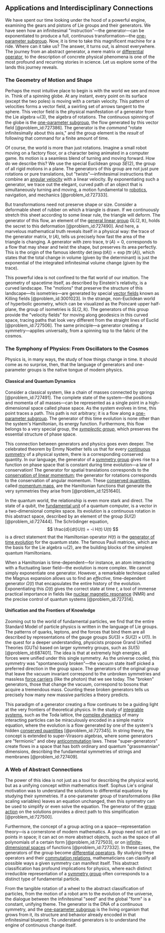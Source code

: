 ## Applications and Interdisciplinary Connections

We have spent our time looking under the hood of a powerful engine, examining the gears and pistons of Lie groups and their generators. We have seen how an infinitesimal "instruction"—the generator—can be exponentiated to produce a full, continuous transformation—the [one-parameter subgroup](@article_id:142051). Now, it is time to take this magnificent machine for a ride. Where can it take us? The answer, it turns out, is almost everywhere. The journey from an abstract generator, a mere matrix or [differential operator](@article_id:202134), to the description of concrete physical phenomena is one of the most profound and recurring stories in science. Let us explore some of the lands this journey reveals.

### The Geometry of Motion and Shape

Perhaps the most intuitive place to begin is with the world we see and move in. Think of a spinning globe. At any instant, every point on its surface (except the two poles) is moving with a certain velocity. This pattern of velocities forms a vector field, a swirling set of arrows tangent to the sphere. This vector field is the physical manifestation of a generator from the Lie algebra $\mathfrak{so}(3)$, the algebra of rotations. The continuous spinning of the globe is the [one-parameter subgroup](@article_id:142051), the flow generated by this vector field [@problem_id:727386]. The generator is the *command* "rotate infinitesimally about this axis," and the group element is the *result* of following that command for a finite amount of time.

Of course, the world is more than just rotations. Imagine a small robot moving on a factory floor, or a character being animated in a computer game. Its motion is a seamless blend of turning and moving forward. How do we describe this? We use the special Euclidean group $SE(2)$, the group of all rigid motions in a plane. The generators of this group are not just pure rotations or pure translations, but "twists"—infinitesimal instructions that combine an [angular velocity](@article_id:192045) with a linear velocity. By exponentiating such a generator, we trace out the elegant, curved path of an object that is simultaneously turning and moving, a motion fundamental to [robotics](@article_id:150129), navigation, and mechanics [@problem_id:727333].

But transformations need not preserve shape or size. Consider a deformable sheet of rubber on which a triangle is drawn. If we continuously stretch this sheet according to some linear rule, the triangle will deform. The generator of this flow, an element of the [general linear group](@article_id:140781) $GL(2, \mathbb{R})$, holds the secret to this deformation [@problem_id:727490]. And here, a marvelous mathematical truth reveals itself in a physical way: the trace of the generator matrix, $\operatorname{tr}(A)$, tells us precisely how fast the area of the triangle is changing. A generator with zero trace, $\operatorname{tr}(A)=0$, corresponds to a flow that may shear and twist the shape, but preserves its area perfectly. This is the origin of the famous identity $\det(\exp(tA)) = \exp(t\operatorname{tr}(A))$, which states that the total change in volume (given by the determinant) is just the exponential of the integrated infinitesimal volume change (given by the trace).

This powerful idea is not confined to the flat world of our intuition. The geometry of spacetime itself, as described by Einstein's relativity, is a curved landscape. The "motions" that preserve the structure of this landscape—its isometries—are generated by special [vector fields](@article_id:160890) known as Killing fields [@problem_id:3001023]. In the strange, non-Euclidean world of hyperbolic geometry, which can be visualized as the Poincaré upper half-plane, the group of isometries is $SL(2, \mathbb{R})$. The generators of this group provide the "velocity fields" for moving along geodesics in this curved space, tracing paths that look very different from the straight lines of Euclid [@problem_id:727506]. The same principle—a generator creating a symmetry—applies universally, from a spinning top to the fabric of the cosmos.

### The Symphony of Physics: From Oscillators to the Cosmos

Physics is, in many ways, the study of how things change in time. It should come as no surprise, then, that the language of generators and one-parameter groups is the native tongue of modern physics.

#### Classical and Quantum Dynamics

Consider a classical system, like a chain of masses connected by springs [@problem_id:727491]. The complete state of the system—the positions and momenta of all masses—can be represented as a single point in a high-dimensional space called phase space. As the system evolves in time, this point traces a path. This path is not arbitrary; it is a flow along a [one-parameter subgroup](@article_id:142051). The generator of this time evolution is none other than the system's Hamiltonian, its energy function. Furthermore, this flow belongs to a very special group, the *[symplectic group](@article_id:188537)*, which preserves the essential structure of phase space.

This connection between generators and physics goes even deeper. The celebrated theorem by Emmy Noether tells us that for every [continuous symmetry](@article_id:136763) of a physical system, there is a corresponding conserved quantity. In our language, the generator of a [symmetry group](@article_id:138068) gives rise to a function on phase space that is constant during time evolution—a law of conservation! The generator for spatial translations corresponds to the [conservation of linear momentum](@article_id:165223); the generator for rotations corresponds to the conservation of angular momentum. These [conserved quantities](@article_id:148009), called [momentum maps](@article_id:177847), are the Hamiltonian functions that generate the very symmetries they arise from [@problem_id:1251640].

In the quantum world, the relationship is even more stark and direct. The state of a qubit, the [fundamental unit](@article_id:179991) of a quantum computer, is a vector in a two-dimensional complex space. Its evolution is a continuous rotation in this abstract space, described by an element of the group $SU(2)$ [@problem_id:727444]. The Schrödinger equation,
$$ \frac{d}{dt}U(t) = -i H(t) U(t) $$
is a direct statement that the Hamiltonian operator $H(t)$ *is* the [generator of time evolution](@article_id:165550) for the quantum state. The famous Pauli matrices, which are the basis for the Lie algebra $\mathfrak{su}(2)$, are the building blocks of the simplest quantum Hamiltonians.

When a Hamiltonian is time-dependent—for instance, an atom interacting with a fluctuating laser field—the evolution is more complex. We cannot simply exponentiate one generator. However, a remarkable technique called the Magnus expansion allows us to find an *effective*, time-dependent generator $\Omega(t)$ that encapsulates the entire history of the evolution. Exponentiating this $\Omega(t)$ gives the correct state at time $t$, a tool of immense practical importance in fields like [nuclear magnetic resonance](@article_id:142475) (NMR) and the precise control of quantum systems [@problem_id:727314].

#### Unification and the Frontiers of Knowledge

Zooming out to the world of fundamental particles, we find that the entire Standard Model of particle physics is written in the language of Lie groups. The patterns of quarks, leptons, and the forces that bind them are all described by representations of the gauge groups $SU(3) \times SU(2) \times U(1)$. In the quest for a deeper understanding, physicists propose Grand Unified Theories (GUTs) based on larger symmetry groups, such as $SU(5)$ [@problem_id:687401]. The idea is that at extremely high energies, all forces were unified under this single symmetry. As the universe cooled, this symmetry was "spontaneously broken"—the vacuum state itself picked a preferred direction in the group space. The generators of the original group that leave the vacuum invariant correspond to the unbroken symmetries and massless [force carriers](@article_id:160940) (like the photon) that we see today. The "broken" generators, those that change the vacuum, correspond to bosons that acquire a tremendous mass. Counting these broken generators tells us precisely how many new massive particles a theory predicts.

This paradigm of a generator creating a flow continues to be a guiding light at the very frontiers of theoretical physics. In the study of [integrable systems](@article_id:143719), such as the Toda lattice, the [complex dynamics](@article_id:170698) of many interacting particles can be miraculously encoded in a simple matrix equation, where the evolution is a flow generated by one of the system's hidden [conserved quantities](@article_id:148009) [@problem_id:727345]. In string theory, the concept is extended to super-Virasoro algebras, where some generators are "fermionic" and obey [anticommutation](@article_id:182231) laws. These "super-generators" create flows in a space that has both ordinary and quantum "grassmannian" dimensions, describing the fundamental symmetries of strings and membranes [@problem_id:727409].

### A Web of Abstract Connections

The power of this idea is not just as a tool for describing the physical world, but as a unifying concept within mathematics itself. Sophus Lie's original motivation was to understand the solutions to differential equations by studying their symmetries. If a one-parameter group of transformations (like scaling variables) leaves an equation unchanged, then this symmetry can be used to simplify or even solve the equation. The generator of the [group action](@article_id:142842) on the solutions provides a direct path to this simplification [@problem_id:727500].

Furthermore, the concept of a group acting on a space—representation theory—is a cornerstone of modern mathematics. A group need not act on points in space; it can act on more abstract objects, such as the space of all polynomials of a certain form [@problem_id:727503], or on [infinite-dimensional spaces](@article_id:140774) of functions [@problem_id:727332]. In these cases, the generators of the group become [differential operators](@article_id:274543). By studying these operators and their [commutation relations](@article_id:136286), mathematicians can classify all possible ways a given symmetry can manifest itself. This abstract classification has profound implications for physics, where each distinct irreducible representation of a [symmetry group](@article_id:138068) often corresponds to a distinct type of fundamental particle.

From the tangible rotation of a wheel to the abstract classification of particles, from the motion of a robot arm to the evolution of the universe, the dialogue between the infinitesimal "seed" and the global "form" is a constant, unifying theme. The generator is the DNA of a continuous symmetry, and the [one-parameter subgroup](@article_id:142051) is the living organism that grows from it, its structure and behavior already encoded in that infinitesimal blueprint. To understand generators is to understand the engine of continuous change itself.